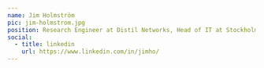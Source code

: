 ```yaml
---
name: Jim Holmström
pic: jim-holmstrom.jpg
position: Research Engineer at Distil Networks, Head of IT at Stockholm AI
social:
  - title: linkedin
    url: https://www.linkedin.com/in/jimho/
---
```

